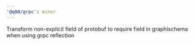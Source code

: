 ```yaml
---
'@q00/grpc': minor
---
```


Transform non-explicit field of protobuf to require field in graphlschema when using grpc reflection
